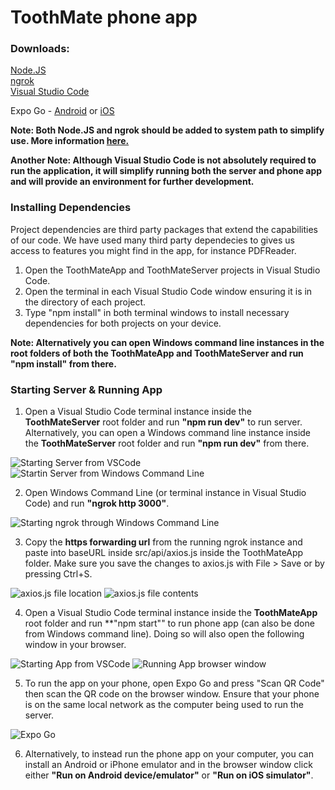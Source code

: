 # ToothMate phone app

### **Downloads:**  
[Node.JS](https://nodejs.org/en/download)    
[ngrok](https://ngrok.com/download)    
[Visual Studio Code](https://code.visualstudio.com/download)  

Expo Go - [Android](https://play.google.com/store/apps/details?id=host.exp.exponent&referrer=www) or [iOS](https://apps.apple.com/app/apple-store/id982107779)

**Note: Both Node.JS and ngrok should be added to system path to simplify use. More information [here.](https://stackoverflow.com/questions/44272416/how-to-add-a-folder-to-path-environment-variable-in-windows-10-with-screensho)**  

**Another Note: Although Visual Studio Code is not absolutely required to run the application, it will simplify running both the server and phone app and will provide an environment for further development.**

### **Installing Dependencies**
Project dependencies are third party packages that extend the capabilities of our code. We have used many third party dependecies to gives us access to features you might find in the app, for instance PDFReader.

1. Open the ToothMateApp and ToothMateServer projects in Visual Studio Code.
2. Open the terminal in each Visual Studio Code window ensuring it is in the directory of each project.
3. Type "npm install" in both terminal windows to install necessary dependencies for both projects on your device.

**Note: Alternatively you can open Windows command line instances in the root folders of both the ToothMateApp and ToothMateServer and run "npm install" from there.**

### **Starting Server & Running App**  
1. Open a Visual Studio Code terminal instance inside the **ToothMateServer** root folder and run **"npm run dev"** to run server. Alternatively, you can open a Windows command line instance inside the **ToothMateServer** root folder and run **"npm run dev"** from there.  

![Starting Server from VSCode](/../media/ReadMeFiles/Starting_Server_From_VSCode.PNG) ![Startin Server from Windows Command Line](/../media/ReadMeFiles/Starting_Server_from_Command_Line.png)  

2. Open Windows Command Line (or terminal instance in Visual Studio Code) and run **"ngrok http 3000"**.

![Starting ngrok through Windows Command Line](/../media/ReadMeFiles/starting_ngrok.png)  

3. Copy the **https forwarding url** from the running ngrok instance and paste into baseURL inside src/api/axios.js inside the ToothMateApp folder. Make sure you save the changes to axios.js with File > Save or by pressing Ctrl+S.

![axios.js file location](/../media/ReadMeFiles/axios.js_location.PNG)
![axios.js file contents](/../media/ReadMeFiles/axios.js_contents.PNG)

4. Open a Visual Studio Code terminal instance inside the **ToothMateApp** root folder and run **"npm start"" to run phone app (can also be done from Windows command line). Doing so will also open the following window in your browser.

![Starting App from VSCode](/../media/ReadMeFiles/Starting_App_From_VSCode.PNG)
![Running App browser window](/../media/ReadMeFiles/App_Browser_Window.PNG)

5. To run the app on your phone, open Expo Go and press "Scan QR Code" then scan the QR code on the browser window. Ensure that your phone is on the same local network as the computer being used to run the server.

![Expo Go](/../media/ReadMeFiles/Expo_Go.jpg)

6. Alternatively, to instead run the phone app on your computer, you can install an Android or iPhone emulator and in the browser window click either **"Run on Android device/emulator"** or **"Run on iOS simulator"**.

